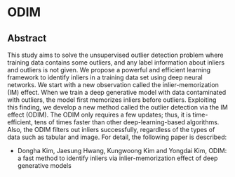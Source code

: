 # ODIM
## Abstract
This study aims to solve the unsupervised outlier detection problem where training data contains some outliers, and any label information about inliers and outliers is not given. 
We propose a powerful and efficient learning framework to identify inliers in a training data set using deep neural networks. 
We start with a new observation called the inlier-memorization (IM) effect. 
When we train a deep generative model with data contaminated with outliers, the model first memorizes inliers before outliers. 
Exploiting this finding, we develop a new method called the outlier detection via the IM effect (ODIM). 
The ODIM only requires a few updates; thus, it is time-efficient, tens of times faster than other deep-learning-based algorithms. 
Also, the ODIM filters out inliers successfully, regardless of the types of data such as tabular and image. 
For detail, the following paper is described:
* Dongha Kim, Jaesung Hwang, Kungwoong Kim and Yongdai Kim, ODIM: a fast method to identify inliers via inlier-memorization effect of deep generative models
